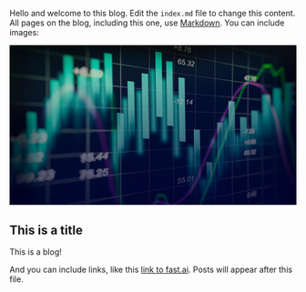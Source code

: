 Hello and welcome to this blog. Edit the `index.md` file to change this content. All pages on the blog, including this one, use [Markdown](https://guides.github.com/features/mastering-markdown/). You can include images:

![Image of fast.ai logo](images/ai-in-finance-industry.png)

## This is a title

This is a blog!

And you can include links, like this [link to fast.ai](https://www.fast.ai). Posts will appear after this file.
